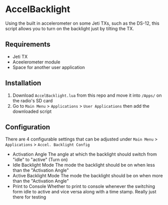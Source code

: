 # AccelBacklight
Using the built in accelerometer on some Jeti TXs, such as the DS-12, this script allows you to turn on the backlight just by tilting the TX.

## Requirements
- Jeti TX
- Aceelerometer module
- Space for another user application

## Installation
1. Download `AccelBacklight.lua` from this repo and move it into `/Apps/` on the radio's SD card
2. Go to `Main Menu` > `Applications` > `User Applications` then add the downloaded script

## Configuration
There are 4 configurable settings that can be adjusted under `Main Menu` > `Applications` > `Accel. Backlight Config`
- Activation Angle
  The angle at which the backlight should switch from "idle" to "active" (Turn on)
- Idle Backlight Mode
  The mode the backlight should be on when less than the "Activation Angle"
- Active Backlight Mode
  The mode the backlight should be on when more than the "Activation Angle"
- Print to Console
  Whether to print to console whenever the switching form idle to active and vice versa along with a time stamp. 
  Really just there for testing